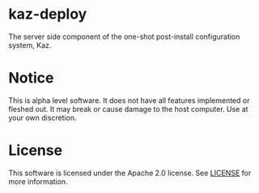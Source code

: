# kaz-deploy
The server side component of the one-shot post-install configuration system, Kaz.

# Notice
This is alpha level software. It does not have all features implemented or fleshed out. It may break or cause damage to the host computer. Use at your own discretion.

# License
This software is licensed under the Apache 2.0 license. See [LICENSE](https://github.com/meun5/kaz-deploy/blob/master/LICENSE) for more information.